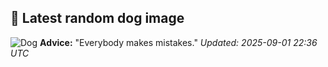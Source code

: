 ## 🐶 Latest random dog image
![Dog](https://images.dog.ceo/breeds/terrier-norwich/n02094258_2513.jpg)
**Advice:** "Everybody makes mistakes."
*Updated: 2025-09-01 22:36 UTC*

